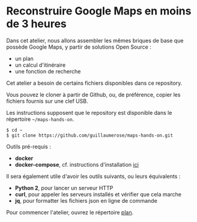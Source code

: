 # Reconstruire Google Maps en moins de 3 heures

Dans cet atelier, nous allons assembler les mêmes briques de base que possède Google Maps, y partir de solutions Open Source :
- un plan
- un calcul d'itinéraire
- une fonction de recherche

Cet atelier a besoin de certains fichiers disponibles dans ce repository.

Vous pouvez le cloner à partir de Github, ou, de préférence, copier les fichiers fournis sur une clef USB.

Les instructions supposent que le repository est disponible dans le répertoire `~/maps-hands-on`.

```
$ cd ~
$ git clone https://github.com/guillaumerose/maps-hands-on.git
```

Outils pré-requis :
- __docker__
- __docker-compose__, cf. instructions d'installation [ici](https://docs.docker.com/compose/install/)

Il sera également utile d'avoir les outils suivants, ou leurs équivalents :
- __Python 2__, pour lancer un serveur HTTP
- __curl__, pour appeler les serveurs installés et vérifier que cela marche
- __jq__, pour formatter les fichiers json en ligne de commande

Pour commencer l'atelier, ouvrez le répertoire [plan](plan).
